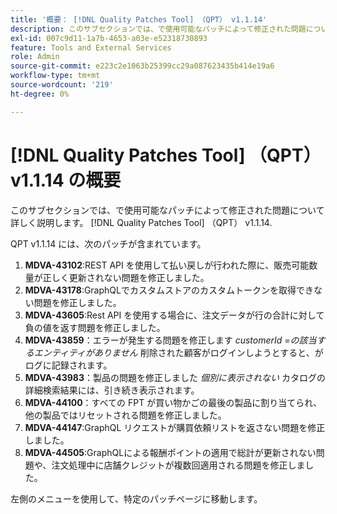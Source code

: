 ```yaml
---
title: '概要： [!DNL Quality Patches Tool] （QPT） v1.1.14'
description: このサブセクションでは、で使用可能なパッチによって修正された問題について詳しく説明します。 [!DNL Quality Patches Tool] （QPT） v1.1.14.
exl-id: 007c9d11-1a7b-4653-a03e-e52318730893
feature: Tools and External Services
role: Admin
source-git-commit: e223c2e1063b25399cc29a087623435b414e19a6
workflow-type: tm+mt
source-wordcount: '219'
ht-degree: 0%

---
```


# [!DNL Quality Patches Tool] （QPT） v1.1.14 の概要

このサブセクションでは、で使用可能なパッチによって修正された問題について詳しく説明します。 [!DNL Quality Patches Tool] （QPT） v1.1.14.

QPT v1.1.14 には、次のパッチが含まれています。

1. **MDVA-43102**:REST API を使用して払い戻しが行われた際に、販売可能数量が正しく更新されない問題を修正しました。
1. **MDVA-43178**:GraphQLでカスタムストアのカスタムトークンを取得できない問題を修正しました。
1. **MDVA-43605**:Rest API を使用する場合に、注文データが行の合計に対して負の値を返す問題を修正しました。
1. **MDVA-43859**：エラーが発生する問題を修正します *customerId =の該当するエンティティがありません* 削除された顧客がログインしようとすると、がログに記録されます。
1. **MDVA-43983**：製品の問題を修正しました *個別に表示されない* カタログの詳細検索結果には、引き続き表示されます。
1. **MDVA-44100**：すべての FPT が買い物かごの最後の製品に割り当てられ、他の製品ではリセットされる問題を修正しました。
1. **MDVA-44147**:GraphQL リクエストが購買依頼リストを返さない問題を修正しました。
1. **MDVA-44505**:GraphQLによる報酬ポイントの適用で総計が更新されない問題や、注文処理中に店舗クレジットが複数回適用される問題を修正しました。

左側のメニューを使用して、特定のパッチページに移動します。

